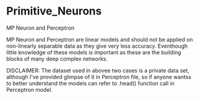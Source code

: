 # Primitive_Neurons
MP Neuron and Perceptron

MP Neuron and Perceptron are linear models and should not be applied on non-linearly separable data as they give very less accuracy. 
Eventhough little knowledge of these models is important as these are the building blocks of many deep complex networks.

DISCLAIMER:
The dataset used in abovee two cases is a private data set, although I've provided glimpse of it in Perceptron file, so if anyone wantss to better understand the models can refer to .head() function call in Perceptron model. 
